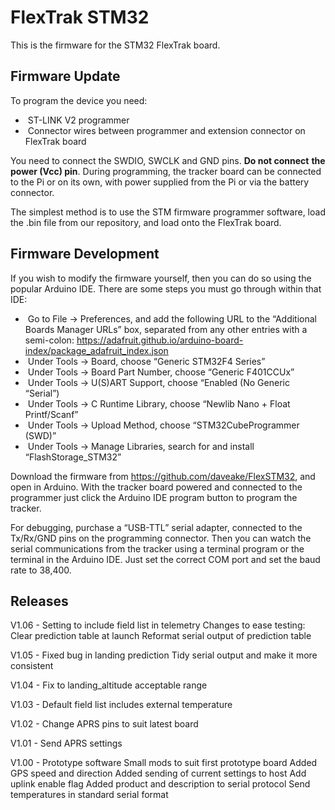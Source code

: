 # FlexTrak STM32 

This is the firmware for the STM32 FlexTrak board.

## **Firmware Update**

To program the device you need:

- ​	ST-LINK V2 programmer
- ​	Connector wires between programmer and extension connector on FlexTrak board

You need to connect the SWDIO, SWCLK and GND pins.  **Do not connect** **the** **power (Vcc) pin**. During programming, the tracker board can be connected to the Pi or on its own, with power supplied from the Pi or via the battery connector.

The simplest method is to use the STM firmware programmer software, load the .bin file from our repository, and load onto the FlexTrak board.

## **Firmware Development**

If you wish to modify the firmware yourself, then you can do so using the popular Arduino IDE.  There are some steps you must go through within that IDE:



- ​	Go to File → Preferences, and add the following URL to the “Additional Boards Manager URLs” box, separated from any other entries with a semi-colon: https://adafruit.github.io/arduino-board-index/package_adafruit_index.json
- ​	Under Tools → Board, choose “Generic STM32F4 Series”
- ​	Under Tools → Board Part Number, choose “Generic F401CCUx”
- ​	Under Tools → U(S)ART Support, choose “Enabled (No Generic “Serial”)
- ​	Under Tools → C Runtime Library, choose “Newlib Nano + Float Printf/Scanf”
- ​	Under Tools → Upload Method, choose “STM32CubeProgrammer (SWD)”
- ​	Under Tools → Manage Libraries, search for and install “FlashStorage_STM32”

Download the firmware from https://github.com/daveake/FlexSTM32, and open in Arduino.  With the tracker board powered and connected to the programmer just click the Arduino IDE program button to program the tracker.

For debugging, purchase a “USB-TTL” serial adapter, connected to the Tx/Rx/GND pins on the programming connector.  Then you can watch the serial communications from the tracker using a terminal program or the terminal in the Arduino IDE.  Just set the correct COM port and set the baud rate to 38,400.

## Releases

V1.06	-	Setting to include field list in telemetry
					Changes to ease testing:
						Clear prediction table at launch
						Reformat serial output of prediction table

V1.05	-	Fixed bug in landing prediction
					Tidy serial output and make it more consistent				

V1.04	-	Fix to landing_altitude acceptable range

V1.03	-	Default field list includes external temperature

V1.02	-	Change APRS pins to suit latest board

V1.01	-	Send APRS settings

V1.00	-	Prototype software
		Small mods to suit first prototype board
		Added GPS speed and direction
		Added sending of current settings to host
		Add uplink enable flag
		Added product and description to serial protocol
		Send temperatures in standard serial format